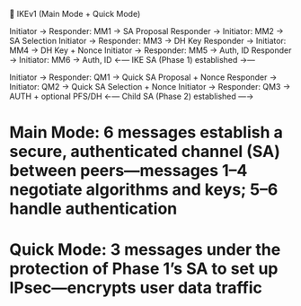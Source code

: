 🔐 IKEv1 (Main Mode + Quick Mode)

Initiator → Responder: MM1 → SA Proposal
Responder → Initiator: MM2 → SA Selection
Initiator → Responder: MM3 → DH Key
Responder → Initiator: MM4 → DH Key + Nonce
Initiator → Responder: MM5 → Auth, ID
Responder → Initiator: MM6 → Auth, ID
    ←— IKE SA (Phase 1) established →—

Initiator → Responder: QM1 → Quick SA Proposal + Nonce
Responder → Initiator: QM2 → Quick SA Selection + Nonce
Initiator → Responder: QM3 → AUTH + optional PFS/DH
    ←— Child SA (Phase 2) established —→

# Main Mode: 6 messages establish a secure, authenticated channel (SA) between peers—messages 1–4 negotiate algorithms and keys; 5–6 handle authentication
# Quick Mode: 3 messages under the protection of Phase 1’s SA to set up IPsec—encrypts user data traffic 

